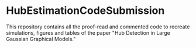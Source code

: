 # HubEstimationCodeSubmission
This repository contains all the proof-read and commented code to recreate simulations, figures and tables of the paper "Hub Detection in Large Gaussian Graphical Models."
